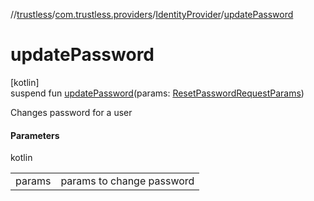 //[trustless](../../../index.md)/[com.trustless.providers](../index.md)/[IdentityProvider](index.md)/[updatePassword](update-password.md)

# updatePassword

[kotlin]\
suspend fun [updatePassword](update-password.md)(params: [ResetPasswordRequestParams](../../com.trustless.requests.identity.resetPassword/-reset-password-request-params/index.md))

Changes password for a user

#### Parameters

kotlin

| | |
|---|---|
| params | params to change password |

